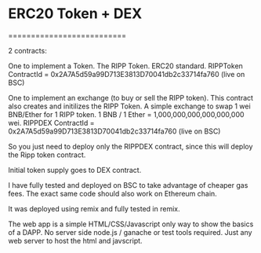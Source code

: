 # ERC20 Token + DEX
==========================

2 contracts:

One to implement a Token. The RIPP Token. ERC20 standard.
RIPPToken ContractId = 0x2A7A5d59a99D713E3813D70041db2c33714fa760  (live on BSC) 


One to implement an exchange (to buy or sell the RIPP token). This contract also creates and initilizes the RIPP Token. 
A simple exchange to swap 1 wei BNB/Ether for 1 RIPP token. 1 BNB / 1 Ether = 1,000,000,000,000,000,000 wei.
RIPPDEX ContractId = 0x2A7A5d59a99D713E3813D70041db2c33714fa760   (live on BSC)


So you just need to deploy only the RIPPDEX contract, since this will deploy the Ripp token contract. 

Initial token supply goes to DEX contract. 

I have fully tested and deployed on BSC to take advantage of cheaper gas fees. The exact same code should also work on Ethereum chain. 

It was deployed using remix and fully tested in remix. 

The web app is a simple HTML/CSS/Javascript only way to show the basics of a DAPP. No server side node.js / ganache or test tools required. Just any web server to host the html and javscript. 


